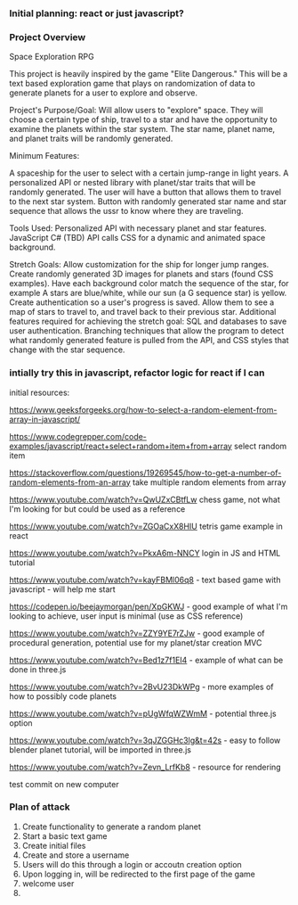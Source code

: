 ### Initial planning: react or just javascript?

### Project Overview

Space Exploration RPG

This project is heavily inspired by the game "Elite Dangerous." This will be a text based exploration game that plays on randomization of data to generate planets for a user to explore and observe.

Project's Purpose/Goal: Will allow users to "explore" space. They will choose a certain type of ship, travel to a star and have the opportunity to examine the planets within the star system. The star name, planet name, and planet traits will be randomly generated.

Minimum Features: 

A spaceship for the user to select with a certain jump-range in light years.
A personalized API or nested library with planet/star traits that will be randomly generated. The user will have a button that allows them to travel to the next star system.
Button with randomly generated star name and star sequence that allows the ussr to know where they are traveling.

Tools Used:
Personalized API with necessary planet and star features. 
JavaScript 
C# (TBD)
API calls
CSS for a dynamic and animated space background.

Stretch Goals:
Allow customization for the ship for longer jump ranges.
Create randomly generated 3D images for planets and stars (found CSS examples).
Have each background color match the sequence of the star, for example A stars are blue/white, while our sun (a G sequence star) is yellow.
Create authentication so a user's progress is saved.
Allow them to see a map of stars to travel to, and travel back to their previous star.
Additional features required for achieving the stretch goal:
SQL and databases to save user authentication.
Branching techniques that allow the program to detect what randomly generated feature is pulled from the API, and CSS styles that change with the star sequence.

### intially try this in javascript, refactor logic for react if I can

initial resources:

https://www.geeksforgeeks.org/how-to-select-a-random-element-from-array-in-javascript/

https://www.codegrepper.com/code-examples/javascript/react+select+random+item+from+array select random item

https://stackoverflow.com/questions/19269545/how-to-get-a-number-of-random-elements-from-an-array take multiple random elements from array

https://www.youtube.com/watch?v=QwUZxCBtfLw chess game, not what I'm looking for but could be used as a reference

https://www.youtube.com/watch?v=ZGOaCxX8HIU tetris game example in react

https://www.youtube.com/watch?v=PkxA6m-NNCY login in JS and HTML tutorial

https://www.youtube.com/watch?v=kayFBMl06q8 - text based game with javascript - will help me start

https://codepen.io/beejaymorgan/pen/XpGKWJ - good example of what I'm looking to achieve, user input is minimal (use as CSS reference)

https://www.youtube.com/watch?v=ZZY9YE7rZJw - good example of procedural generation, potential use for my planet/star creation MVC

https://www.youtube.com/watch?v=Bed1z7f1EI4 -  example of what can be done in three.js

https://www.youtube.com/watch?v=2BvU23DkWPg -  more examples of how to possibly code planets

https://www.youtube.com/watch?v=pUgWfqWZWmM - potential three.js option

https://www.youtube.com/watch?v=3qJZGGHc3lg&t=42s - easy to follow blender planet tutorial, will be imported in three.js

https://www.youtube.com/watch?v=Zevn_LrfKb8 - resource for rendering

test commit on new computer
### Plan of attack


1. Create functionality to generate a random planet 
2. Start a basic text game
3. Create initial files
4. Create and store a username
5. Users will do this through a login or accoutn creation option
6. Upon logging in, will be redirected to the first page of the game
7. welcome user
8. 
